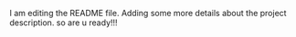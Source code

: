 I am editing the README file. Adding some more details about the project description.
so are u ready!!!
